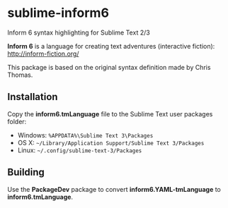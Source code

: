 # sublime-inform6
Inform 6 syntax highlighting for Sublime Text 2/3

**Inform 6** is a language for creating text adventures (interactive fiction): http://inform-fiction.org/

This package is based on the original syntax definition made by Chris Thomas.

## Installation

Copy the **inform6.tmLanguage** file to the Sublime Text user packages folder:

* Windows: `%APPDATA%\Sublime Text 3\Packages`
* OS X: `~/Library/Application Support/Sublime Text 3/Packages`
* Linux: `~/.config/sublime-text-3/Packages`

## Building

Use the **PackageDev** package to convert **inform6.YAML-tmLanguage** to **inform6.tmLanguage**.
